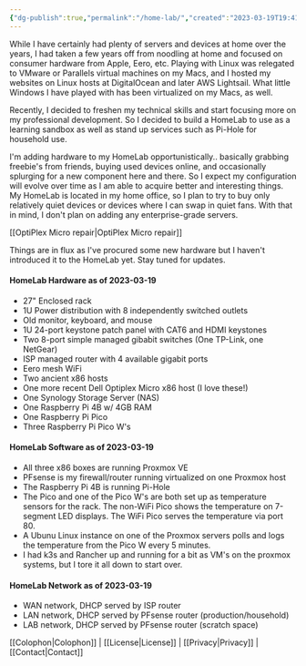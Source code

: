 ```yaml
---
{"dg-publish":true,"permalink":"/home-lab/","created":"2023-03-19T19:41:40.835-04:00","updated":"2023-04-06T15:03:25.970-04:00"}
---
```


While I have certainly had plenty of servers and devices at home over the years, I had taken a few years off from noodling at home and focused on consumer hardware from Apple, Eero, etc.  Playing with Linux was relegated to VMware or Parallels virtual machines on my Macs, and I hosted my websites on Linux hosts at DigitalOcean and later AWS Lightsail.  What little Windows I have played with has been virtualized on my Macs, as well.

Recently, I decided to freshen my technical skills and start focusing more on my professional development.  So I decided to build a HomeLab to use as a learning sandbox as well as stand up services such as Pi-Hole for household use.

I'm adding hardware to my HomeLab opportunistically..  basically grabbing freebie's from friends, buying used devices online, and occasionally splurging for a new component here and there.  So I expect my configuration will evolve over time as I am able to acquire better and interesting things.  My HomeLab is located in my home office, so I plan to try to buy only relatively quiet devices or devices where I can swap in quiet fans.  With that in mind, I don't plan on adding any enterprise-grade servers.

[[OptiPlex Micro repair\|OptiPlex Micro repair]]

Things are in flux as I've procured some new hardware but I haven't introduced it to the HomeLab yet. Stay tuned for updates.

#### HomeLab Hardware as of 2023-03-19

- 27" Enclosed rack
- 1U Power distribution with 8 independently switched outlets
- Old monitor, keyboard, and mouse
- 1U 24-port keystone patch panel with CAT6 and HDMI keystones
- Two 8-port simple managed gibabit switches (One TP-Link, one NetGear)
- ISP managed router with 4 available gigabit ports
- Eero mesh WiFi
- Two ancient x86 hosts
- One more recent Dell Optiplex Micro x86 host (I love these!)
- One Synology Storage Server (NAS)
- One Raspberry Pi 4B w/ 4GB RAM
- One Raspberry Pi Pico
- Three Raspberry Pi Pico W's

#### HomeLab Software as of 2023-03-19

- All three x86 boxes are running Proxmox VE
- PFsense is my firewall/router running virtualized on one Proxmox host
- The Raspberry Pi 4B is running Pi-Hole
- The Pico and one of the Pico W's are both set up as temperature sensors for the rack.  The non-WiFi Pico shows the temperature on 7-segment LED displays.  The WiFi Pico serves the temperature via port 80.
- A Ubunu Linux instance on one of the Proxmox servers polls and logs the temperature from the Pico W every 5 minutes.
- I had k3s and Rancher up and running for a bit as VM's on the proxmox systems, but I tore it all down to start over.

#### HomeLab Network as of 2023-03-19
- WAN network, DHCP served by ISP router
- LAN network, DHCP served by PFsense router (production/household)
- LAB network, DHCP served by PFsense router (scratch space)


<div class="transclusion internal-embed is-loaded"><div class="markdown-embed">



[[Colophon\|Colophon]] | [[License\|License]] | [[Privacy\|Privacy]] | [[Contact\|Contact]]

</div></div>
